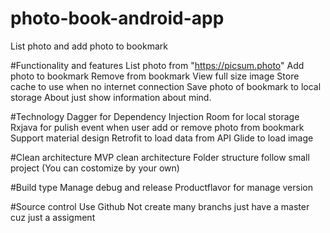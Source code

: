 # photo-book-android-app
List photo and add photo to bookmark

#Functionality and features
List photo from "https://picsum.photo"
Add photo to bookmark
Remove from bookmark
View full size image
Store cache to use when no internet connection
Save photo of bookmark to local storage
About just show information about mind.

#Technology
Dagger for Dependency Injection
Room for local storage
Rxjava for pulish event when user add or remove photo from bookmark
Support material design
Retrofit to load data from API
Glide to load image

#Clean architecture
MVP clean architecture
Folder structure follow small project (You can costomize by your own)

#Build type
Manage debug and release
Productflavor for manage version

#Source control
Use Github
Not create many branchs just have a master cuz just a assigment


